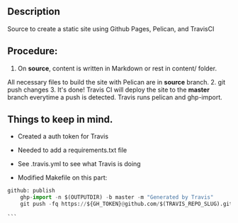 ## Description

Source to create a static site using Github Pages, Pelican, and TravisCI

## Procedure:

1. On **source**, content is written in Markdown or rest in content/ folder.

All necessary files to build the site with Pelican are in **source** branch.
2. git push changes
3. It's done! Travis CI will deploy the site to the **master** branch everytime a push is detected. Travis runs pelican and ghp-import.


## Things to keep in mind.

* Created a auth token for Travis
* Needed to add a requirements.txt file
* See .travis.yml to see what Travis is doing

* Modified Makefile on this part:

````python
github: publish    
    ghp-import -n $(OUTPUTDIR) -b master -m "Generated by Travis"   
    git push -fq https://${GH_TOKEN}@github.com/$(TRAVIS_REPO_SLUG).git master
    
```